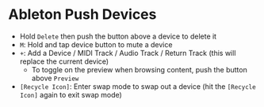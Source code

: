 # Ableton Push Devices

- Hold `Delete` then push the button above a device to delete it
- `M`: Hold and tap device button to mute a device
- `+`: Add a Device / MIDI Track / Audio Track / Return Track (this will replace the current device)
	- To toggle on the preview when browsing content, push the button above `Preview`
- `[Recycle Icon]`: Enter swap mode to swap out a device (hit the `[Recycle Icon]` again to exit swap mode)
